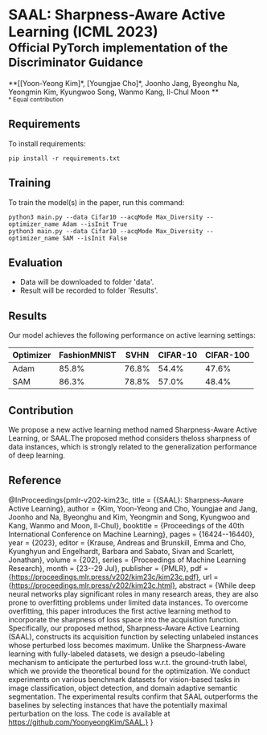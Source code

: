 # SAAL: Sharpness-Aware Active Learning (ICML 2023) <br><sub>Official PyTorch implementation of the Discriminator Guidance </sub>
**[[Yoon-Yeong Kim]\*, [Youngjae Cho]\*, Joonho Jang, Byeonghu Na, Yeongmin Kim, Kyungwoo Song, Wanmo Kang, Il-Chul Moon **   
<sup> * Equal contribution </sup> <br>

## Requirements

To install requirements:

```setup
pip install -r requirements.txt
```

## Training

To train the model(s) in the paper, run this command:

```train
python3 main.py --data Cifar10 --acqMode Max_Diversity --optimizer_name Adam --isInit True
python3 main.py --data Cifar10 --acqMode Max_Diversity --optimizer_name SAM --isInit False
```

## Evaluation

- Data will be downloaded to folder 'data'.
- Result will be recorded to folder 'Results'.

## Results

Our model achieves the following performance on active learning settings:

| Optimizer  | FashionMNIST  |      SVHN     |    CIFAR-10   |   CIFAR-100   |
| ----------- |-------------- | ------------- | ------------- | ------------- |
|    Adam     |     85.8%    |     76.8%    |     54.4%    |     47.6%    |
|    SAM     |     86.3%    |     78.8%    |     57.0%    |     48.4%    |


## Contribution

We propose a new active learning method named Sharpness-Aware Active Learning, or SAAL.The proposed method considers theloss sharpness of data instances, which is strongly related to the generalization performance of deep learning.


## Reference


@InProceedings{pmlr-v202-kim23c,
  title = 	 {{SAAL}: Sharpness-Aware Active Learning},
  author =       {Kim, Yoon-Yeong and Cho, Youngjae and Jang, Joonho and Na, Byeonghu and Kim, Yeongmin and Song, Kyungwoo and Kang, Wanmo and Moon, Il-Chul},
  booktitle = 	 {Proceedings of the 40th International Conference on Machine Learning},
  pages = 	 {16424--16440},
  year = 	 {2023},
  editor = 	 {Krause, Andreas and Brunskill, Emma and Cho, Kyunghyun and Engelhardt, Barbara and Sabato, Sivan and Scarlett, Jonathan},
  volume = 	 {202},
  series = 	 {Proceedings of Machine Learning Research},
  month = 	 {23--29 Jul},
  publisher =    {PMLR},
  pdf = 	 {https://proceedings.mlr.press/v202/kim23c/kim23c.pdf},
  url = 	 {https://proceedings.mlr.press/v202/kim23c.html},
  abstract = 	 {While deep neural networks play significant roles in many research areas, they are also prone to overfitting problems under limited data instances. To overcome overfitting, this paper introduces the first active learning method to incorporate the sharpness of loss space into the acquisition function. Specifically, our proposed method, Sharpness-Aware Active Learning (SAAL), constructs its acquisition function by selecting unlabeled instances whose perturbed loss becomes maximum. Unlike the Sharpness-Aware learning with fully-labeled datasets, we design a pseudo-labeling mechanism to anticipate the perturbed loss w.r.t. the ground-truth label, which we provide the theoretical bound for the optimization. We conduct experiments on various benchmark datasets for vision-based tasks in image classification, object detection, and domain adaptive semantic segmentation. The experimental results confirm that SAAL outperforms the baselines by selecting instances that have the potentially maximal perturbation on the loss. The code is available at https://github.com/YoonyeongKim/SAAL.}
}


